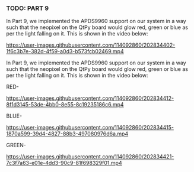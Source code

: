 ### TODO:  PART 9

In Part 9, we implemented the APDS9960 support on our system in a way such that the neopixel on the QtPy board would glow red, green or blue as per the light falling on it. This is shown in the video below:




https://user-images.githubusercontent.com/114092860/202834402-1f6c3b7e-382d-4f59-a0d3-b573fcb02469.mp4

In Part 9, we implemented the APDS9960 support on our system in a way such that the neopixel on the QtPy board would glow red, green or blue as per the light falling on it. This is shown in the video below:

RED- 


https://user-images.githubusercontent.com/114092860/202834412-8f1d3145-53de-4bb0-8e55-8c19235186c6.mp4

BLUE-

https://user-images.githubusercontent.com/114092860/202834415-1870a599-39d4-4827-88b3-497080976d6a.mp4

GREEN-


https://user-images.githubusercontent.com/114092860/202834421-7c3f7a63-e01e-4dd3-90c9-81f698329f01.mp4

